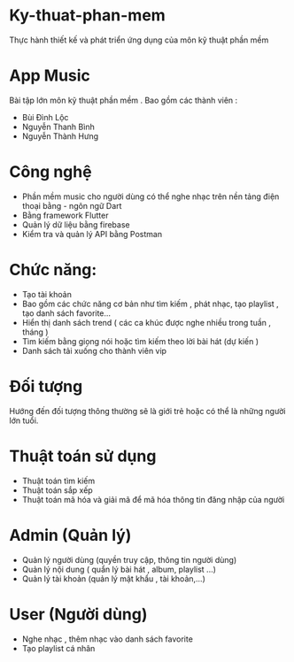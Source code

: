 # Ky-thuat-phan-mem
Thực hành thiết kế và phát triển ứng dụng của môn kỹ thuật phần mềm
# App Music
Bài tập lớn môn kỹ thuật phần mềm . Bao gồm các thành viên : 
- Bùi Đình Lộc
- Nguyễn Thanh Bình
- Nguyễn Thành Hưng

# Công nghệ
- Phần mềm music cho người dùng có thể nghe nhạc trên nền tảng điện thoại bằng - ngôn ngữ Dart 
- Bằng framework Flutter 
- Quản lý dữ liệu bằng firebase
- Kiểm tra và quản lý API bằng Postman

# Chức năng: 
- Tạo tài khoản
- Bao gồm các chức năng cơ bản như tìm kiếm , phát nhạc, tạo playlist , tạo danh sách favorite...
- Hiển thị danh sách trend ( các ca khúc được nghe nhiều trong tuần , tháng )
- Tìm kiếm bằng giọng nói hoặc tìm kiếm theo lời bài hát (dự kiến )
- Danh sách tải xuống cho thành viên vip

# Đối tượng 
Hướng đến đối tượng thông thường sẽ là giới trẻ hoặc có thể là những người lớn tuổi.


# Thuật toán sử dụng 
- Thuật toán tìm kiếm
- Thuật toán sắp xếp
- Thuật toán mã hóa và giải mã để mã hóa thông tin đăng nhập của người

# Admin (Quản lý)
- Quản lý người dùng (quyền truy cập, thông tin người dùng)
- Quản lý nội dung ( quẩn lý bài hát , album, playlist ...)
- Quản lý tài khoản (quản lý mật khẩu , tài khoản,...)

# User (Người dùng)
- Nghe nhạc , thêm nhạc vào danh sách favorite
- Tạo playlist cá nhân

